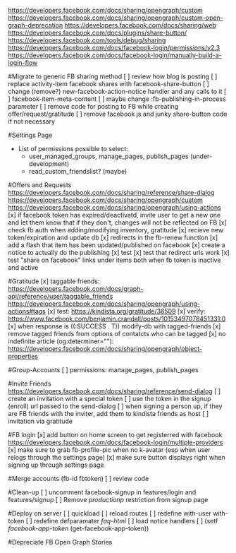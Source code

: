 https://developers.facebook.com/docs/sharing/opengraph/custom
https://developers.facebook.com/docs/sharing/opengraph/custom-open-graph-deprecation
https://developers.facebook.com/docs/sharing/web
https://developers.facebook.com/docs/plugins/share-button/
https://developers.facebook.com/tools/debug/sharing
https://developers.facebook.com/docs/facebook-login/permissions/v2.3
https://developers.facebook.com/docs/facebook-login/manually-build-a-login-flow


#Migrate to generic FB sharing method
[ ] review how blog is posting
[ ] replace activity-item facebook shares with facebook-share-button
[ ] change (remove?) new-facebook-action-notice handler and any calls to it
[ ] facebook-item-meta-content
[ ] maybe change :fb-publishing-in-process parameter
[ ] remove code for posting to FB while creating offer/request/gratitude
[ ] remove facebook js and junky share-button code if not necessary


#Settings Page
 - List of permissions possible to select:
    - user_managed_groups, manage_pages, publish_pages (under-development)
    - read_custom_friendslist? (maybe)

#Offers and Requests
https://developers.facebook.com/docs/sharing/reference/share-dialog
https://developers.facebook.com/docs/sharing/opengraph/custom
https://developers.facebook.com/docs/sharing/opengraph/using-actions
[x] if facebook token has expired/deactivatd, invite user to get a new one and let them know that if they don't, changes will not be reflected on FB
[x] check fb auth when adding/modifying inventory, gratitude
[x] recieve new token/expiration and update db
[x] redirects in the fb-renew function
[x] add a flash that item has been updated/published on facebook
[x] create a notice to actually do the publishing
[x] test
[x] test that redirect urls work
[x] test "share on facebook" links under items both when fb token is inactive and active

#Gratitude
[x] taggable friends:
https://developers.facebook.com/docs/graph-api/reference/user/taggable_friends
https://developers.facebook.com/docs/sharing/opengraph/using-actions#tags
[x] test: https://kindista.org/gratitude/36509
[x] verify: https://www.facebook.com/benjamin.crandall/posts/10153497078451331:0
[x] when response is ((:SUCCESS . T)) modify-db with tagged-friends
[x] remove tagged friends from options of contatcts who can be tagged
[x] no indefinite article (og:determiner=""):
https://developers.facebook.com/docs/sharing/opengraph/object-properties

#Group-Accounts
[ ] permissions:
    manage_pages, publish_pages

#Invite Friends
https://developers.facebook.com/docs/sharing/reference/send-dialog 
[ ] create an invitation with a special token
[ ] use the token in the signup (enroll) url passed to the send-dialog
[ ] when signing a person up, if they are FB friends with the inviter, add them to kindista friends as host
[ ] invitation via gratitude

#FB login
[x] add button on home screen to get registerred with facebook
https://developers.facebook.com/docs/facebook-login/multiple-providers
[x] make sure to grab fb-profile-pic when no k-avatar (esp when user relogs through the settings page)
[x] make sure button displays right when signing up through settings page

#Merge accounts (fb-id fbtoken)
[ ] review code

#Clean-up
[ ] uncomment facebook-signup in features/login and features/signup
[ ] Remove *productionp* restriction from signup page

#Deploy on server
[ ] quickload
[ ] reload routes
[ ] redefine with-user with-token
[ ] redefine defparamater *faq-html*
[ ] load notice handlers
[ ] (setf *facebook-app-token* (get-facebook-app-token))

#Depreciate FB Open Graph Stories
